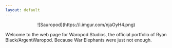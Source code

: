 ```yaml
---
layout: default
---
```


<center>![Sauropod](https://i.imgur.com/njaOyH4.png)</center>

Welcome to the web page for Waropod Studios, the official portfolio of Ryan Black/ArgentWaropod. Because War Elephants were just not enough.